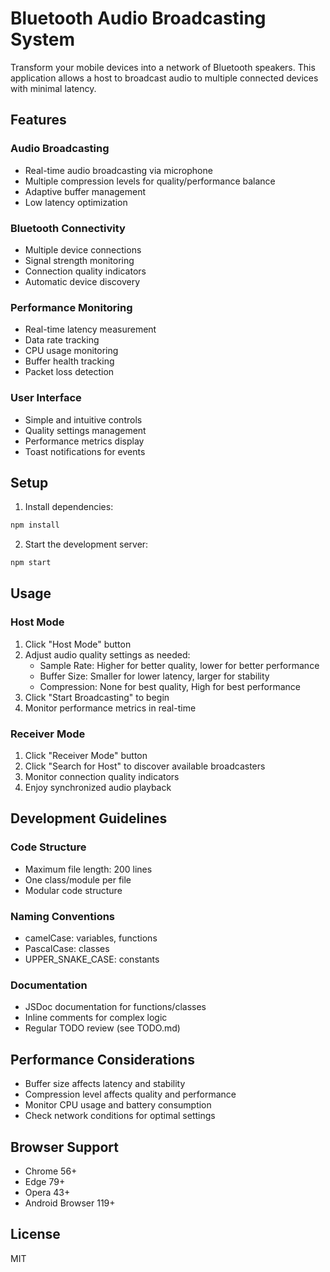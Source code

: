 # Bluetooth Audio Broadcasting System

Transform your mobile devices into a network of Bluetooth speakers. This application allows a host to broadcast audio to multiple connected devices with minimal latency.

## Features

### Audio Broadcasting
- Real-time audio broadcasting via microphone
- Multiple compression levels for quality/performance balance
- Adaptive buffer management
- Low latency optimization

### Bluetooth Connectivity
- Multiple device connections
- Signal strength monitoring
- Connection quality indicators
- Automatic device discovery

### Performance Monitoring
- Real-time latency measurement
- Data rate tracking
- CPU usage monitoring
- Buffer health tracking
- Packet loss detection

### User Interface
- Simple and intuitive controls
- Quality settings management
- Performance metrics display
- Toast notifications for events

## Setup

1. Install dependencies:
```bash
npm install
```

2. Start the development server:
```bash
npm start
```

## Usage

### Host Mode
1. Click "Host Mode" button
2. Adjust audio quality settings as needed:
   - Sample Rate: Higher for better quality, lower for better performance
   - Buffer Size: Smaller for lower latency, larger for stability
   - Compression: None for best quality, High for best performance
3. Click "Start Broadcasting" to begin
4. Monitor performance metrics in real-time

### Receiver Mode
1. Click "Receiver Mode" button
2. Click "Search for Host" to discover available broadcasters
3. Monitor connection quality indicators
4. Enjoy synchronized audio playback

## Development Guidelines

### Code Structure
- Maximum file length: 200 lines
- One class/module per file
- Modular code structure

### Naming Conventions
- camelCase: variables, functions
- PascalCase: classes
- UPPER_SNAKE_CASE: constants

### Documentation
- JSDoc documentation for functions/classes
- Inline comments for complex logic
- Regular TODO review (see TODO.md)

## Performance Considerations
- Buffer size affects latency and stability
- Compression level affects quality and performance
- Monitor CPU usage and battery consumption
- Check network conditions for optimal settings

## Browser Support
- Chrome 56+
- Edge 79+
- Opera 43+
- Android Browser 119+

## License

MIT
